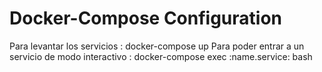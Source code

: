 # Docker-Compose Configuration
Para levantar los servicios : docker-compose up
Para poder entrar a un servicio de modo interactivo : docker-compose exec :name.service: bash

